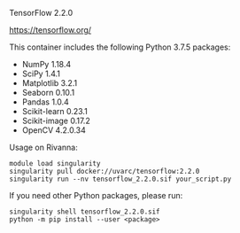 TensorFlow 2.2.0

https://tensorflow.org/

This container includes the following Python 3.7.5 packages:
- NumPy 1.18.4
- SciPy 1.4.1
- Matplotlib 3.2.1
- Seaborn 0.10.1
- Pandas 1.0.4
- Scikit-learn 0.23.1
- Scikit-image 0.17.2
- OpenCV 4.2.0.34

Usage on Rivanna:
```
module load singularity
singularity pull docker://uvarc/tensorflow:2.2.0
singularity run --nv tensorflow_2.2.0.sif your_script.py
```

If you need other Python packages, please run:
```
singularity shell tensorflow_2.2.0.sif
python -m pip install --user <package>
```

